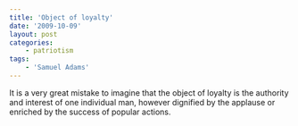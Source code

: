 ```yaml
---
title: 'Object of loyalty'
date: '2009-10-09'
layout: post
categories:
    - patriotism
tags:
    - 'Samuel Adams'
---
```


It is a very great mistake to imagine that the object of loyalty is the authority and interest of one individual man, however dignified by the applause or enriched by the success of popular actions.